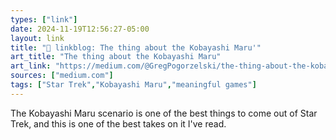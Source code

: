 ```yaml
---
types: ["link"]
date: 2024-11-19T12:56:27-05:00
layout: link
title: "🔗 linkblog: The thing about the Kobayashi Maru'"
art_title: "The thing about the Kobayashi Maru"
art_link: "https://medium.com/@GregPogorzelski/the-thing-about-the-kobayashi-maru-4d5e1e49993e"
sources: ["medium.com"]
tags: ["Star Trek","Kobayashi Maru","meaningful games"]
---
```

The Kobayashi Maru scenario is one of the best things to come out of Star Trek, and this is one of the best takes on it I've read.
